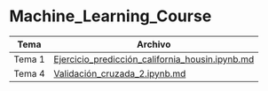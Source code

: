 # Machine_Learning_Course

| Tema         | Archivo                 |
|--------------|-------------------------|
| Tema 1       | [Ejercicio_predicción_california_housin.ipynb.md](Ejercicio_predicción_california_housin.ipynb) |
| Tema 4       | [Validación_cruzada_2.ipynb.md](Validación_cruzada_2.ipynb) |

